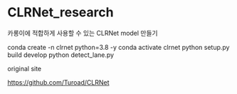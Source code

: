 # CLRNet_research


카롱이에 적합하게 사용할 수 있는 CLRNet model 만들기

conda create -n clrnet python=3.8 -y
conda activate clrnet
python setup.py build develop
python detect_lane.py


original site

https://github.com/Turoad/CLRNet
